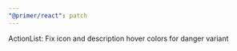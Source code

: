 ```yaml
---
"@primer/react": patch
---
```


ActionList: Fix icon and description hover colors for danger variant

<!-- Changed components: ActionList -->
